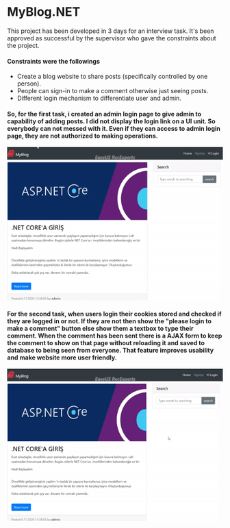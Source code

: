 # MyBlog.NET

This project has been developed in 3 days for an interview task. It's been approved as successful by the supervisor who gave the constraints about the project.

#### Constraints were the followings

- Create a blog website to share posts (specifically controlled by one person).
- People can sign-in to make a comment otherwise just seeing posts.
- Different login mechanism to differentiate user and admin.


#### So, for the first task, i created an admin login page to give admin to capability of adding posts. I did not display the login link on a UI unit. So everybody can not messed with it. Even if they can access to admin login page, they are not authorized to making operations.

<img src="https://github.com/unalyagiz/MyBlog.NET/blob/master/gifs/admin_add_post.gif"/>

#### For the second task, when users login their cookies stored and checked if they are logged in or not. If they are not then show the "please login to make a comment" button else show them a textbox to type their comment. When the comment has been sent there is a AJAX form to keep the comment to show on that page without reloading it and saved to database to being seen from everyone. That feature improves usability and make website more user friendly.

<img src="https://github.com/unalyagiz/MyBlog.NET/blob/master/gifs/make_comment.gif"/>
